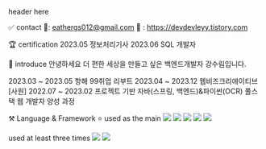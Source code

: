 header here

✅ contact
📨: eathergs012@gmail.com
📝 : https://devdevleyy.tistory.com

🏆 certification
2023.05 정보처리기사
2023.06 SQL 개발자

👀 introduce
안녕하세요 더 편한 세상을 만들고 싶은 백엔드개발자 강수림입니다.

2023.03 ~ 2023.05 항해 99취업 리부트
2023.04 ~ 2023.12 웹비즈크리에이티브[사원]
2022.07 ~ 2023.02 프로젝트 기반 자바(스프링, 백엔드)&파이썬(OCR) 풀스택 웹 개발자 양성 과정


⚒️ Language & Framework
⭐️ used as the main
<img src="https://img.shields.io/badge/JAVA-007396?style=for-the-badge&logo=java&logoColor=white">
<img src="https://img.shields.io/badge/Spring-6DB33F?style=for-the-badge&logo=spring&logoColor=white">
<img src="https://img.shields.io/badge/JavaScript-F7DF1E?style=for-the-badge&logo=JavaScript&logoColor=white">
<img src="https://img.shields.io/badge/MySQL-4479A1?style=for-the-badge&logo=MySQL&logoColor=white">
<img src="https://img.shields.io/badge/MariaDB-003545?style=for-the-badge&logo=mariadb&logoColor=white">

used at least three times
<img src="https://img.shields.io/badge/redis-%23DD0031.svg?&style=for-the-badge&logo=redis&logoColor=white">
<img src="https://logowik.com/content/uploads/images/kafka8040.jpg">



